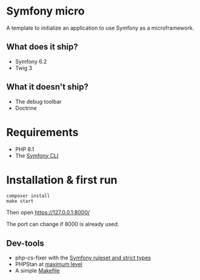 # Symfony micro

A template to initialize an application to use Symfony as a microframework.


## What does it ship?

* Symfony 6.2
* Twig 3


## What it doesn't ship?

* The debug toolbar
* Doctrine


# Requirements

* PHP 8.1
* The [Symfony CLI](https://symfony.com/download)


# Installation & first run

    composer install
    make start

Then open https://127.0.0.1:8000/

The port can change if 8000 is already used.


## Dev-tools 
 
* php-cs-fixer with the [Symfony ruleset and strict types](.php-cs-fixer.dist.php)
* PHPStan at [maximum level](phpstan.neon)
* A simple [Makefile](./Makefile)